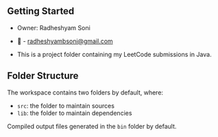 ## Getting Started

- Owner: Radheshyam Soni 
- :email: - radheshyambsoni@gmail.com

- This is a project folder containing my LeetCode submissions in Java.

## Folder Structure

The workspace contains two folders by default, where:

- `src`: the folder to maintain sources
- `lib`: the folder to maintain dependencies

Compiled output files generated in the `bin` folder by default.

